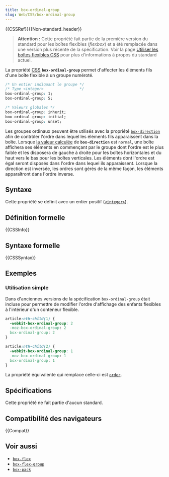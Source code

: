 ```yaml
---
title: box-ordinal-group
slug: Web/CSS/box-ordinal-group
---
```


{{CSSRef}}{{Non-standard_header}}

> **Attention :** Cette propriété fait partie de la première version du standard pour les boîtes flexibles (<i lang="en">flexbox</i>) et a été remplacée dans une version plus récente de la spécification. Voir la page [Utiliser les boîtes flexibles CSS](/fr/docs/Web/CSS/CSS_Flexible_Box_Layout/Using_CSS_flexible_boxes) pour plus d'informations à propos du standard actuel.

La propriété [CSS](/fr/docs/Web/CSS) **`box-ordinal-group`** permet d'affecter les éléments fils d'une boîte flexible à un groupe numéroté.

```css
/* Un entier indiquant le groupe */
/* Type <integer>                */
box-ordinal-group: 1;
box-ordinal-group: 5;

/* Valeurs globales */
box-ordinal-group: inherit;
box-ordinal-group: initial;
box-ordinal-group: unset;
```

Les groupes ordinaux peuvent être utilisés avec la propriété [`box-direction`](/fr/docs/Web/CSS/box-direction) afin de contrôler l'ordre dans lequel les éléments fils apparaissent dans la boîte. Lorsque [la valeur calculée](/fr/docs/Web/CSS/computed_value) de **`box-direction`** est `normal`, une boîte affichera ses éléments en commençant par le groupe dont l'ordre est le plus faible et les disposera de gauche à droite pour les boîtes horizontales et du haut vers le bas pour les boîtes verticales. Les éléments dont l'ordre est égal seront disposés dans l'ordre dans lequel ils apparaissent. Lorsque la direction est inversée, les ordres sont gérés de la même façon, les éléments apparaîtront dans l'ordre inverse.

## Syntaxe

Cette propriété se définit avec un entier positif ([`<integer>`](/fr/docs/Web/CSS/integer)).

## Définition formelle

{{CSSInfo}}

## Syntaxe formelle

{{CSSSyntax}}

## Exemples

### Utilisation simple

Dans d'anciennes versions de la spécification `box-ordinal-group` était incluse pour permettre de modifier l'ordre d'affichage des enfants flexibles à l'intérieur d'un conteneur flexible.

```css
article:nth-child(1) {
  -webkit-box-ordinal-group: 2
  -moz-box-ordinal-group: 2
  box-ordinal-group: 2
}

article:nth-child(2) {
  -webkit-box-ordinal-group: 1
  -moz-box-ordinal-group: 1
  box-ordinal-group: 1
}
```

La propriété équivalente qui remplace celle-ci est [`order`](/fr/docs/Web/CSS/order).

## Spécifications

Cette propriété ne fait partie d'aucun standard.

## Compatibilité des navigateurs

{{Compat}}

## Voir aussi

- [`box-flex`](/fr/docs/Web/CSS/box-flex)
- [`box-flex-group`](/fr/docs/Web/CSS/box-flex-group)
- [`box-pack`](/fr/docs/Web/CSS/box-pack)
